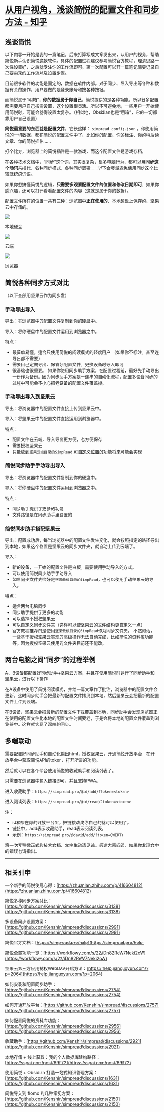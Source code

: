 # [从用户视角，浅谈简悦的配置文件和同步方法 - 知乎](https://zhuanlan.zhihu.com/p/440916001)

## 浅谈简悦

以下内容一开始是我的一篇笔记，后来打算写成文章发出来，从用户的视角，帮助简悦新手认识简悦这款软件。具体的配置过程建议参考简悦官方教程，理清思路一次性设置好，之后就专注你的工作流即可。第一次配置可以开一篇笔记简要记录自己要实现的工作流以及设置步骤。

目前很多软件的功能是固定的，数据在软件内部。对于同步、导入导出等各种和数据有关的操作，用户要做的是登录账号和按各种按钮。

而简悦属于“明箱”，**你的数据属于你自己**，简悦提供的是各种功能。所以很多配置都需要用户自己按需设置，这个设置很灵活。所以不可避免地，一些用户一开始使用简悦时，可能会觉得设置太复杂。（相似地，Obsidian也是“明箱”，它的一切都靠用户自己设置）

**简悦最重要的东西就是配置文件**，它长这样： `simpread_config.json` 。你使用简悦的一切数据，都在简悦的配置文件中了，比如你的配置、你的标注、你的稍后读文章、你的简悦插件……

打个比方，浏览器上的简悦插件是一款游戏，而这个配置文件是游戏存档。

在各种技术文档中，“同步”这个词，其实很复杂，很多电脑行为，都可以用**同步这个动词**来指代，各种同步模式、各种同步逻辑……以下会尽量避免使用同步这个比较笼统的词语。

如果你想搞懂简悦的逻辑，**只需要多观察配置文件的位置和修改日期即可**，如果你感兴趣，还可以打开看看配置文件的内容（这就是属于你的数据）。

配置文件所在的位置一共有三种：浏览器中**正在使用的**、本地硬盘上保存的、坚果云中存储的。

![](https://pic4.zhimg.com/v2-0784116cdc6a5023967390b266fc3537_b.jpg)

本地硬盘

![](https://pic4.zhimg.com/v2-bae6f67991a47f4273b57a0f74f35ecb_b.jpg)

云端

![](https://pic3.zhimg.com/v2-fd7ebd9d51c5e44c74a69e45e275657a_b.jpg)

浏览器

## 简悦各种同步方式对比

（以下全部用坚果云作为同步盘）

### 手动导出导入

导出：将浏览器中的配置文件复制到你的硬盘中。

导入：将你硬盘中的配置文件运用到浏览器之中。

特点：

-   最简单易懂，适合只使用简悦的阅读模式的轻度用户 （如果你不标注，甚至连导出都不需要）
-   需要自己定期导出、保管好配置文件，更换设备时导入即可
-   很基础也很重要。 如果你使用同步助手方案，在配置过程前，最好先手动导出一份作为备份。因为同步助手方案是一连串的自动化流程，配置多设备同步的过程中可能会不小心把老设备的配置文件覆盖掉。

### 手动导出导入到坚果云

导出：将浏览器中的配置文件直接上传到坚果云中。

导入：将坚果云中的配置文件直接运用到浏览器中。

特点：

-   配置文件在云端，导入导出更方便，也方便保存
-   需要授权坚果云
-   只能放到`坚果云根目录的SimpRead` [可自定义位置的功能](https://github.com/Kenshin/simpread/issues/1040)将来可能会实现

### 简悦同步助手手动导出导入

导出：将浏览器中的配置文件复制到你的硬盘中。

导入：将你硬盘中的配置文件运用到浏览器之中。

特点：

-   同步助手提供了更多的功能
-   文件路径是在同步助手里设置的

### 简悦同步助手搭配坚果云

导出：配置成功后，每当浏览器中的配置文件发生变化，就会按照指定的路径导出到本地，如果这个位置是坚果云的同步文件夹，就自动上传到云端了。

导入：

-   新的设备，一开始的配置文件是白板，需要使用手动导入的方式。
-   可以使用简悦同步助手手动导入
-   如果同步文件夹恰好是`坚果云根目录的SimpRead`，也可以使用手动坚果云的导入。

特点：

-   适合两台电脑同步
-   同步助手提供了更多的功能
-   可以选择不授权坚果云
-   可以自定义同步文件夹（这样可以使坚果云的文件结构更自定义一点）
-   官方教程推荐的是使用`坚果云根目录的SimpRead`作为同步文件夹。 不然的话，一些基于授权坚果云实现的高级操作无法自动完成，比如简悦的资料库功能等。因为授权坚果云使用的文件夹目前还不能改。

## 两台电脑之间“同步”的过程举例

A、B设备都配置好同步助手+坚果云方案，并且在使用简悦时运行了同步助手和坚果云，进行以下操作

在A设备中使用了简悦阅读模式，并给一篇文章作了批注，浏览器中的配置文件会更新，这时同步助手会把最新的配置文件拷贝到本地，然后坚果云会把最新的配置文件上传到云端。

在B设备，坚果云会把最新的配置文件下载覆盖到本地，同步助手会发现浏览器正在使用的配置文件比本地的配置文件时间要老，于是会将本地的配置文件覆盖到浏览器中。这样就实现了双端的同步。

## 多端联动

需要配置好同步助手和自动化输出html，授权坚果云，开通简悦开放平台，在开放平台中获取简悦API的token，打开所需的功能。

然后就可以在各个平台使用简悦的收藏助手和阅读列表了。

只需要在浏览器中输入链接即可，并且支持PWA。

进入收藏助手：`https://simpread.pro/@id/add/?token=<token>`

进入阅读列表：`https://simpread.pro/@id/read/?token=<token>`

注：

-   id和<token>都在你的开放平台里，把链接改成你自己的就可以使用了。
-   链接中，add表示收藏助手，read表示阅读列表。
-   示例：`https://simpread.pro/@david/add/?token=QWERTY`

第一次写稍微正式的技术文档，文笔生疏请见谅。感谢大家阅读，如果你发现文中的错误也请指出。

___

## 相关引申

一个新手的简悦使用心得：[https://zhuanlan.zhihu.com/p/416604812](https://zhuanlan.zhihu.com/p/416604812)

简悦多种同步方案对比：[https://github.com/Kenshin/simpread/discussions/3138](https://github.com/Kenshin/simpread/discussions/3138)

多设备同步设置方案：[https://github.com/Kenshin/simpread/discussions/2991](https://github.com/Kenshin/simpread/discussions/2991)

简悦官方文档：[https://simpread.pro/help](https://simpread.pro/help)

简悦全部功能一览：[https://workflowy.com/s/22/iDn82ReW7Neki2oW](https://workflowy.com/s/22/iDn82ReW7Neki2oW)

坚果云第三方应用授权WebDAV开启方法：[https://help.jianguoyun.com/?p=2064](https://help.jianguoyun.com/?p=2064)

如何安装和配置同步助手：[https://github.com/Kenshin/simpread/discussions/2754](https://github.com/Kenshin/simpread/discussions/2754)

如何开通开放平台：[https://github.com/Kenshin/simpread/discussions/2757](https://github.com/Kenshin/simpread/discussions/2757)

如何配置简悦的资料库功能：[https://github.com/Kenshin/simpread/discussions/2956](https://github.com/Kenshin/simpread/discussions/2956)

收藏助手：[https://github.com/Kenshin/simpread/discussions/2921](https://github.com/Kenshin/simpread/discussions/2921)

本地存储 + 线上获取：我的个人数据库建构路径：[https://sspai.com/post/69972](https://sspai.com/post/69972)

使用简悦 + Obsidian 打造一站式知识管理方案：[https://github.com/Kenshin/simpread/discussions/1631](https://github.com/Kenshin/simpread/discussions/1631)

简悦导入到 flomo 的几种常见方案：[https://github.com/Kenshin/simpread/discussions/2150](https://github.com/Kenshin/simpread/discussions/2150)
